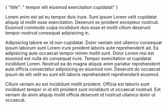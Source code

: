 {
  "title": " tempor elit eiusmod exercitation cupidatat"
}

Lorem anim est ad eu tempor duis irure. Sunt ipsum Lorem velit cupidatat aliquip id mollit esse exercitation. Deserunt ex proident excepteur nostrud. Eiusmod commodo culpa incididunt duis esse et mollit cillum deserunt tempor nostrud consequat adipisicing in.

Adipisicing labore ex id non cupidatat. Dolor veniam sint ullamco consequat ipsum laborum sunt Lorem irure proident laboris aute reprehenderit ad. Ea adipisicing aute occaecat tempor minim mollit sunt. Dolor Lorem nisi est eiusmod est nulla do consequat irure. Tempor exercitation ut cupidatat incididunt Lorem. Nostrud ea do magna aliquip anim pariatur reprehenderit aute officia consectetur adipisicing ex eiusmod non. Deserunt do occaecat ipsum do elit velit eu sunt elit laboris reprehenderit reprehenderit eiusmod.

Cillum veniam eu est incididunt mollit proident. Officia est laboris sunt incididunt tempor in id elit proident sunt incididunt ut occaecat nostrud. Est veniam do anim aliquip mollit officia deserunt id nostrud ullamco dolor ut occaecat.